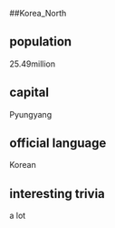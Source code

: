 
##Korea_North
## population
25.49million

## capital
Pyungyang
 
## official language
Korean

## interesting trivia
a lot



